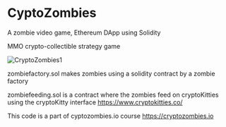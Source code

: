 # CyptoZombies
A zombie  video game, Ethereum DApp using Solidity


MMO crypto-collectible strategy game


![CryptoZombies1](https://user-images.githubusercontent.com/13813422/130870053-dafb8c69-d568-4035-b552-f2b7a326e24c.png)




zombiefactory.sol makes zombies using a solidity contract by a zombie factory

zombiefeeding.sol  is a contract where the zombies feed on cryptoKitties using the cryptoKitty interface
https://www.cryptokitties.co/

This code is a part of cyptozombies.io course
https://cryptozombies.io


